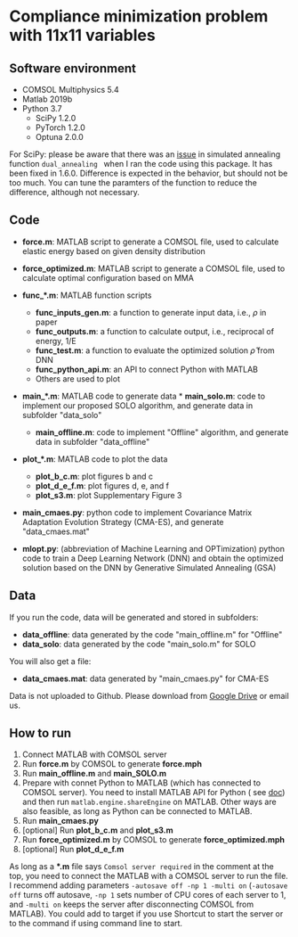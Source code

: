# Compliance minimization problem with 11x11 variables


## Software environment
* COMSOL Multiphysics 5.4
* Matlab 2019b
* Python 3.7
  * SciPy 1.2.0 
  * PyTorch 1.2.0
  * Optuna 2.0.0
  
For SciPy: please be aware that there was an [issue](https://github.com/scipy/scipy/issues/10892) in simulated annealing function `dual_annealing ` when I ran the code using this package. It has been fixed in 1.6.0. Difference is expected in the behavior, but should not be too much. You can tune the paramters of the function to reduce the difference, although not necessary.
## Code
* <strong>force.m</strong>: MATLAB script to generate a COMSOL file, used to calculate elastic energy based on given density distribution
* <strong>force_optimized.m</strong>: MATLAB script to generate a COMSOL file, used to calculate optimal configuration based on MMA

* <strong>func_*.m</strong>: MATLAB function scripts
	* <strong>func_inputs_gen.m</strong>: a function to generate input data, i.e., $\rho$ in paper
	* <strong>func_outputs.m</strong>: a function to calculate output, i.e., reciprocal of energy, 1/E
	* <strong>func_test.m</strong>: a function to evaluate the optimized solution $\hat{\rho}$ from DNN
	* <strong>func_python_api.m</strong>: an API to connect Python with MATLAB
	* Others are used to plot

* <strong>main_*.m</strong>: MATLAB code to generate data * <strong>main_solo.m</strong>: code to implement our proposed SOLO algorithm, and generate
  data in subfolder "data_solo"
	* <strong>main_offline.m</strong>: code to implement "Offline" algorithm, and generate data in subfolder "data_offline"


* <strong>plot_*.m</strong>: MATLAB code to plot the data
	* <strong>plot_b_c.m</strong>: plot figures b and c
	* <strong>plot_d_e_f.m</strong>: plot figures d, e, and f
	* <strong>plot_s3.m</strong>: plot Supplementary Figure 3
  
* <strong>main_cmaes.py</strong>: python code to implement Covariance Matrix Adaptation Evolution Strategy (CMA-ES), and generate "data_cmaes.mat"
  
* <strong>mlopt.py</strong>: (abbreviation of Machine Learning and OPTimization) python code to train a Deep Learning Network (DNN) and obtain the optimized solution based on the DNN by Generative Simulated Annealing (GSA)

## Data
If you run the code, data will be generated and stored in subfolders:
* <strong>data_offline</strong>: data generated by the code "main_offline.m" for "Offline"
* <strong>data_solo</strong>: data generated by the code "main_solo.m" for SOLO
  
You will also get a file:
* <strong>data_cmaes.mat</strong>: data generated by "main_cmaes.py" for CMA-ES

Data is not uploaded to Github. Please download from [Google Drive](https://drive.google.com/drive/folders/1f6Xrd9e-RAUsh9vqIqUXbEw8F1_2Qg_5?usp=sharing) or email us.

## How to run
1. Connect MATLAB with COMSOL server
2. Run __force.m__ by COMSOL to generate __force.mph__
3. Run __main_offline.m__ and __main_SOLO.m__
4. Prepare with connet Python to MATLAB (which has connected to COMSOL server). You need to install MATLAB API for Python (
   see [doc](https://www.mathworks.com/help/matlab/matlab_external/install-the-matlab-engine-for-python.html)) and then
   run `matlab.engine.shareEngine` on MATLAB. Other ways are also feasible, as long as Python can be connected to MATLAB.
5. Run <strong>main_cmaes.py</strong>
6. [optional] Run __plot_b_c.m__ and __plot_s3.m__
7. Run __force_optimized.m__ by COMSOL to generate __force_optimized.mph__
8. [optional] Run __plot_d_e_f.m__

As long as a __*.m__ file says `Comsol server required` in the comment at the top, you need to connect the MATLAB with a COMSOL server to run the
file. I recommend adding parameters `-autosave off -np 1 -multi on` (`-autosave off` turns off autosave, `-np 1` sets number of CPU cores of each
server to 1, and
`-multi on` keeps the server after disconnecting COMSOL from MATLAB). You could add to target if you use Shortcut to start the server or to the
command if using command line to start.